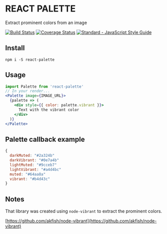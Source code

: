 # REACT PALETTE

Extract prominent colors from an image

[![Build Status](https://travis-ci.org/leonardokl/react-palette.svg?branch=master)](https://travis-ci.org/leonardokl/react-palette)
[![Coverage Status](https://coveralls.io/repos/github/leonardokl/react-palette/badge.svg?branch=master)](https://coveralls.io/github/leonardokl/react-palette?branch=master)
[![Standard - JavaScript Style Guide](https://img.shields.io/badge/code%20style-standard-brightgreen.svg)](http://standardjs.com/)

## Install
```
npm i -S react-palette
```

## Usage
```jsx
import Palette from 'react-palette'
// In your render...
<Palette image={IMAGE_URL}>
  {palette => (
    <div style={{ color: palette.vibrant }}>
      Text with the vibrant color
    </div>
  )}
</Palette>
```

## Palette callback example
```js
{
  darkMuted: "#2a324b"
  darkVibrant: "#0e7a4b"
  lightMuted: "#9cceb7"
  lightVibrant: "#a4d4bc"
  muted: "#64aa8a"
  vibrant: "#b4d43c"
}
```

## Notes

That library was created using `node-vibrant` to extract the prominent colors.

[https://github.com/akfish/node-vibrant](https://github.com/akfish/node-vibrant)